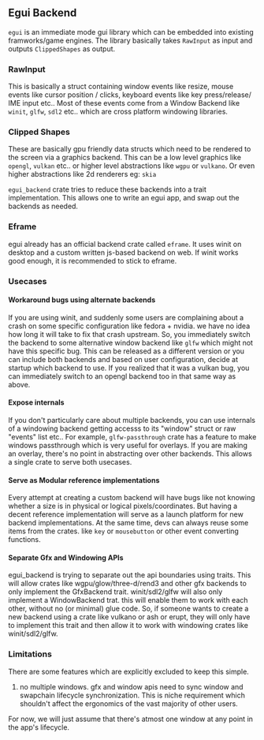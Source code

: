 ## Egui Backend


`egui` is an immediate mode gui library which can be embedded into existing framworks/game engines. The library basically takes `RawInput` as input and outputs `ClippedShapes` as output.
### RawInput
This is basically a struct containing window events like resize, mouse events like cursor position / clicks, keyboard events like key press/release/ IME input etc..
Most of these events come from a Window Backend like `winit`, `glfw`, `sdl2` etc.. which are cross platform windowing libraries.

### Clipped Shapes
These are basically gpu friendly data structs which need to be rendered to the screen via a graphics backend.
This can be a low level graphics like `opengl`, `vulkan` etc.. or higher level abstractions like `wgpu` or `vulkano`. Or even higher abstractions like 2d renderers eg: `skia`

`egui_backend` crate tries to reduce these backends into a trait implementation. This allows one to write an egui app, and swap out the backends as needed.

### Eframe
egui already has an official backend crate called `eframe`. It uses winit on desktop and a custom written js-based backend on web. 
If winit works good enough, it is recommended to stick to eframe. 

### Usecases
#### Workaround bugs using alternate backends
If you are using winit, and suddenly some users are complaining about a crash on some specific configuration like fedora + nvidia. we have no idea how long it will take to fix that crash upstream. So, you immediately switch the backend to some alternative window backend like `glfw` which might not have this specific bug. This can be released as a different version or you can include both backends and based on user configuration, decide at startup which backend to use. 
If you realized that it was a vulkan bug, you can immediately switch to an opengl backend too in that same way as above.

#### Expose internals
If you don't particularly care about multiple backends, you can use internals of a windowing backend getting accesss to its "window" struct or raw "events" list etc..
For example, `glfw-passthrough` crate has a feature to make windows passthrough which is very useful for overlays. If you are making an overlay, there's no point in abstracting over other backends. This allows a single crate to serve both usecases. 

#### Serve as Modular reference implementations
Every attempt at creating a custom backend will have bugs like not knowing whether a size is in physical or logical pixels/coordinates. But having a decent reference implementation will serve as a launch platform for new backend implementations.
At the same time, devs can always reuse some items from the crates. like `key` or `mousebutton` or other event converting functions. 

#### Separate Gfx and Windowing APIs
egui_backend is trying to separate out the api boundaries using traits. This will allow crates like wgpu/glow/three-d/rend3 and other gfx backends to only implement the GfxBackend trait. winit/sdl2/glfw will also only implement a WindowBackend trat. this will enable them to work with each other, without no (or minimal) glue code. So, if someone wants to create a new backend using a crate like vulkano or ash or erupt, they will only have to implement this trait and then allow it to work with windowing crates like winit/sdl2/glfw.

### Limitations
There are some features which are explicitly excluded to keep this simple. 
1. no multiple windows. gfx and window apis need to sync window and swapchain lifecycle synchronization. This is niche requirement which shouldn't affect the ergonomics of the vast majority of other users.

For now, we will just assume that there's atmost one window at any point in the app's lifecycle.
